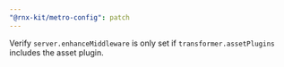 ```yaml
---
"@rnx-kit/metro-config": patch
---
```


Verify `server.enhanceMiddleware` is only set if `transformer.assetPlugins` includes the asset plugin.
